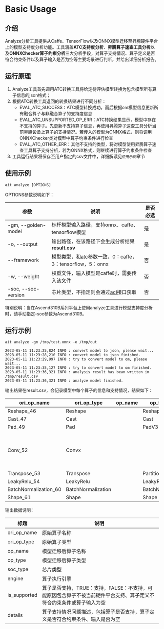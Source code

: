 # Basic Usage

## 介绍

Analyze分析工具提供从Caffe、TensorFlow以及ONNX模型迁移至昇腾硬件平台上的模型支持度分析功能。工具涵盖**ATC支持度分析**、**昇腾算子速查工具分析**以及**ONNXChecker算子约束分析**三大分析手段，对算子支持情况、算子定义是否符合约束条件以及算子输入是否为空等主要场景进行判断，并给出详细分析报告。

## 运行原理
1. Analyze工具首先调用ATC转换工具将给定待评估模型转换为包含模型所有算子信息的json格式；
2. 根据ATC转换工具返回的转换结果进行不同分析：
    - EVAL_ATC_SUCCESS：ATC模型转换成功，而后根据om模型信息更新所有融合算子与非融合算子的支持度信息
    - EVAL_ATC_UNSUPPORTED_OP_ERR：ATC转换结果显示，模型中存在不支持的算子。先更新不支持算子信息，再使用昇腾算子速查工具分析当前昇腾设备上算子的支持情况。若传入的模型为ONNX格式，则将调用ONNXChecker类对模型中算子约束条件进行检查
    - EVAL_ATC_OTHER_ERR：其他不支持的类型，将对模型使用昇腾算子速查工具算子支持分析，若为ONNX格式，则继续进行算子约束条件检查
3. 工具运行结果将保存至用户指定的csv文件中，详细解读见`使用示例`章节

## 使用示例

```shell
ait analyze [OPTIONS]
```

OPTIONS参数说明如下：

| 参数             | 说明                                                         | 是否必选 |
|----------------| ------------------------------------------------------------ | -------- |
| -gm, --golden-model | 标杆模型输入路径，支持onnx、caffe、tensorflow模型            | 是       |
| -o, --output   | 输出路径，在该路径下会生成分析结果**result.csv**             | 是       |
| --framework    | 模型类型，和[atc](https://www.hiascend.com/document/detail/zh/canncommercial/63RC1/inferapplicationdev/atctool/atctool_000041.html)参数一致，0：caffe，3：tensorflow，5：onnx | 否       |
| -w, --weight   | 权重文件，输入模型是caffe时，需要传入该文件                  | 否       |
| -soc, --soc-version | 芯片类型，不指定则会通过[acl](https://www.hiascend.com/document/detail/zh/canncommercial/63RC1/inferapplicationdev/aclpythondevg/aclpythondevg_01_0008.html)接口获取 | 否       |

特别说明：当在Ascend310B系列平台上使用analyze工具进行模型支持度分析时，请手动指定-soc参数为Ascend310B。

## 运行示例

```shell
ait analyze -gm /tmp/test.onnx -o /tmp/out
```

```shell
2023-05-11 11:23:25,824 INFO : convert model to json, please wait...
2023-05-11 11:23:28,210 INFO : convert model to json finished.
2023-05-11 11:23:29,997 INFO : try to convert model to om, please wait...
2023-05-11 11:23:35,127 INFO : try to convert model to om finished.
2023-05-11 11:23:36,321 INFO : analysis result has bean written in /tmp/result.csv
2023-05-11 11:23:36,321 INFO : analyze model finished.
```

输出结果在result.csv，会记录模型中每个算子的信息和支持情况，结果如下：

| ori_op_name           | ori_op_type        | op_name | op_type         | soc_type  | engine  | is_supported | details                                                      |
| --------------------- | ------------------ | ------- | --------------- | --------- | ------- | ------------ | ------------------------------------------------------------ |
| Reshape_46            | Reshape            |         | Reshape         | Ascend310 | AICORE  | TRUE         |                                                              |
| Cast_47               | Cast               |         | Cast            | Ascend310 | AICORE  | TRUE         |                                                              |
| Pad_49                | Pad                |         | PadV3           | Ascend310 | AICORE  | TRUE         |                                                              |
| Conv_52               | Convx              |         |                 | Ascend310 | UNKNOWN | FALSE        | No Op registered for Convx with domain_version of 11;Op is unsupported. |
| Transpose_53          | Transpose          |         | PartitionedCall | Ascend310 | AICORE  | TRUE         |                                                              |
| LeakyRelu_54          | LeakyRelu          |         | LeakyRelu       | Ascend310 | AICORE  | TRUE         |                                                              |
| BatchNormalization_60 | BatchNormalization |         | BatchNorm       | Ascend310 | AICORE  | TRUE         |                                                              |
| Shape_61              | Shape              |         | Shape           | Ascend310 | AICORE  | TRUE         |                                                              |

输出数据说明：

| 标题         | 说明                                                             |
| ------------ |----------------------------------------------------------------|
| ori_op_name  | 原始算子名称                                                         |
| ori_op_type  | 原始算子类型                                                         |
| op_name      | 模型迁移后算子名称                                                      |
| op_type      | 模型迁移后算子类型                                                      |
| soc_type     | 芯片类型                                                           |
| engine       | 算子执行引擎                                                         |
| is_supported | 算子是否支持，TRUE：支持，FALSE：不支持，可能原因包含算子不被当前硬件平台支持、算子定义不符合约束条件或算子输入为空 |
| details      | 算子支持情况问题描述，包括算子是否支持，算子定义是否符合约束条件、输入是否为空                        |

